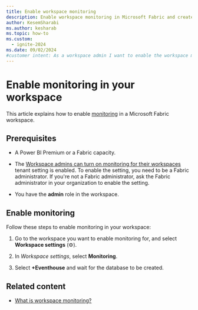 ```yaml
---
title: Enable workspace monitoring
description: Enable workspace monitoring in Microsoft Fabric and create an Eventhouse database to gain insights into the usage and performance of your workspace.
author: KesemSharabi
ms.author: kesharab
ms.topic: how-to
ms.custom:
  - ignite-2024
ms.date: 09/02/2024
#customer intent: As a workspace admin I want to enable the workspace monitoring feature in my workspace
---
```


# Enable monitoring in your workspace

This article explains how to enable [monitoring](../get-started/workspace-monitoring-overview.md) in a Microsoft Fabric workspace.

## Prerequisites

* A Power BI Premium or a Fabric capacity.

* The [Workspace admins can turn on monitoring for their workspaces](../admin/service-admin-portal-audit-usage.md#workspace-admins-can-turn-on-monitoring-for-their-workspaces) tenant setting is enabled. To enable the setting, you need to be a Fabric administrator. If you're not a Fabric administrator, ask the Fabric administrator in your organization to enable the setting.

* You have the **admin** role in the workspace.

## Enable monitoring

Follow these steps to enable monitoring in your workspace:

1. Go to the workspace you want to enable monitoring for, and select **Workspace settings** (&#9881;).

2. In *Workspace settings*, select **Monitoring**.

3. Select **+Eventhouse** and wait for the database to be created.

## Related content

* [What is workspace monitoring?](../get-started/workspace-monitoring-overview.md)
